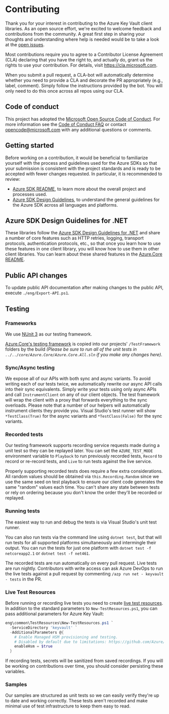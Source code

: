 # Contributing

Thank you for your interest in contributing to the Azure Key Vault client libraries. As an open source effort, we're excited to welcome feedback and contributions from the community. A great first step in sharing your thoughts and understanding where help is needed would be to take a look at the [open issues][open_issues].

Most contributions require you to agree to a Contributor License Agreement (CLA) declaring that you have the right to, and actually do, grant us the rights to use your contribution. For details, visit <https://cla.microsoft.com>.

When you submit a pull request, a CLA-bot will automatically determine whether you need to provide a CLA and decorate the PR appropriately (e.g., label, comment). Simply follow the instructions provided by the bot. You will only need to do this once across all repos using our CLA.

## Code of conduct

This project has adopted the [Microsoft Open Source Code of Conduct][code_of_conduct]. For more information see the [Code of Conduct FAQ][code_of_conduct_faq] or contact [opencode@microsoft.com](mailto:opencode@microsoft.com) with any additional questions or comments.

## Getting started

Before working on a contribution, it would be beneficial to familiarize yourself with the process and guidelines used for the Azure SDKs so that your submission is consistent with the project standards and is ready to be accepted with fewer changes requested. In particular, it is recommended to review:

- [Azure SDK README][sdk_readme], to learn more about the overall project and processes used.
- [Azure SDK Design Guidelines][sdk_design_guidelines], to understand the general guidelines for the Azure SDK across all languages and platforms.

## Azure SDK Design Guidelines for .NET

These libraries follow the [Azure SDK Design Guidelines for .NET][sdk_design_guidelines_dotnet] and share a number of core features such as HTTP retries, logging, transport protocols, authentication protocols, etc., so that once you learn how to use these features in one client library, you will know how to use them in other client libraries. You can learn about these shared features in the [Azure.Core README][sdk_dotnet_code_readme].

## Public API changes

To update public API documentation after making changes to the public API, execute `./eng/Export-API.ps1`.

## Testing

### Frameworks

We use [NUnit 3][nunit] as our testing framework.

[Azure.Core's testing framework][core_tests] is copied into our projects' `/TestFramework` folders by the build _(Please be sure to run all of the unit tests in `../../core/Azure.Core/Azure.Core.All.sln` if you make any changes here)_.

### Sync/Async testing

We expose all of our APIs with both sync and async variants. To avoid writing each of our tests twice, we automatically rewrite our async API calls into their sync equivalents. Simply write your tests using only async APIs and call `InstrumentClient` on any of our client objects. The test framework will wrap the client with a proxy that forwards everything to the sync overloads. Please note that a number of our helpers will automatically instrument clients they provide you. Visual Studio's test runner will show `*TestClass(True)` for the async variants and `*TestClass(False)` for the sync variants.

### Recorded tests

Our testing framework supports recording service requests made during a unit test so they can be replayed later. You can set the `AZURE_TEST_MODE` environment variable to `Playback` to run previously recorded tests, `Record` to record or re-record tests, and `Live` to run tests against the live service.

Properly supporting recorded tests does require a few extra considerations. All random values should be obtained via `this.Recording.Random` since we use the same seed on test playback to ensure our client code generates the same "random" values each time. You can't share any state between tests or rely on ordering because you don't know the order they'll be recorded or replayed.

### Running tests

The easiest way to run and debug the tests is via Visual Studio's unit test runner.

You can also run tests via the command line using `dotnet test`, but that will run tests for all supported platforms simultaneously and intermingle their output. You can run the tests for just one platform with `dotnet test -f netcoreapp2.1` or `dotnet test -f net461`.

The recorded tests are run automatically on every pull request. Live tests are run nightly. Contributors with write access can ask Azure DevOps to run the live tests against a pull request by commenting `/azp run net - keyvault - tests` in the PR.

### Live Test Resources

Before running or recording live tests you need to create [live test resources][live_tests]. In addition to the standard parameters to `New-TestResources.ps1`, you can pass additional parameters for Azure Key Vault:

```powershell
eng\common\TestResources\New-TestResources.ps1 `
  -ServiceDirectory 'keyvault' `
  -AdditionalParameters @{
    # Enable Managed HSM provisioning and testing.
    # Disabled by default due to limitations: https://github.com/Azure/azure-sdk-for-net/issues/16531
    enableHsm = $true
  }
```

If recording tests, secrets will be sanitized from saved recordings. If you will be working on contributions over time, you should consider persisting these variables.

### Samples

Our samples are structured as unit tests so we can easily verify they're up to date and working correctly. These tests aren't recorded and make minimal use of test infrastructure to keep them easy to read.

[code_of_conduct_faq]: https://opensource.microsoft.com/codeofconduct/faq/
[code_of_conduct]: https://opensource.microsoft.com/codeofconduct/
[core_tests]: https://github.com/Azure/azure-sdk-for-net/tree/master/sdk/core/Azure.Core/tests/
[live_tests]: https://github.com/Azure/azure-sdk-for-net/blob/master/eng/common/TestResources/README.md
[nunit]: https://github.com/nunit/docs/wiki
[open_issues]: https://github.com/Azure/azure-sdk-for-net/issues?utf8=%E2%9C%93&q=is%3Aopen+is%3Aissue+label%3AClient+label%3AKeyVault
[sdk_design_guidelines_dotnet]: https://azure.github.io/azure-sdk/dotnet_introduction.html
[sdk_design_guidelines]: https://azure.github.io/azure-sdk/general_introduction.html
[sdk_readme]: https://github.com/Azure/azure-sdk
[sdk_dotnet_code_readme]: https://github.com/Azure/azure-sdk-for-net/blob/master/sdk/core/Azure.Core/README.md
